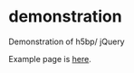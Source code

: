 demonstration
=============

Demonstration of h5bp/ jQuery

Example page is <a href="http//banana-in-black.github.io/demonstration/">here</a>. 
